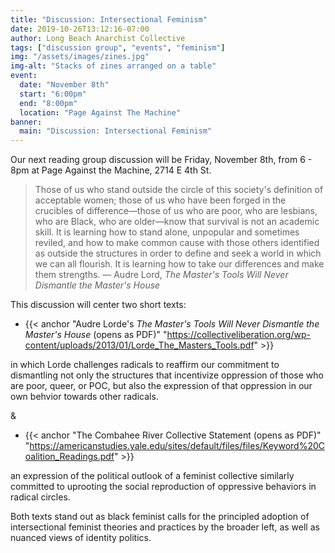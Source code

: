 ```yaml
---
title: "Discussion: Intersectional Feminism"
date: 2019-10-26T13:12:16-07:00
author: Long Beach Anarchist Collective
tags: ["discussion group", "events", "feminism"] 
img: "/assets/images/zines.jpg"
img-alt: "Stacks of zines arranged on a table"
event:
  date: "November 8th"
  start: "6:00pm"
  end: "8:00pm"
  location: "Page Against The Machine"
banner:
  main: "Discussion: Intersectional Feminism"
---
```

Our next reading group discussion will be Friday, November 8th, from 6 - 8pm at Page Against the Machine, 2714 E 4th St.

<!--more-->

> Those of us who stand outside the circle of this society's definition of acceptable women; those of us who have been forged in the crucibles of difference—those of us who are poor, who are lesbians, who are Black, who are older—know that survival is not an academic skill. It is learning how to stand alone, unpopular and sometimes reviled, and how to make common cause with those others identified as outside the structures in order to define and seek a world in which we can all flourish. It is learning how to take our differences and make them strengths. &mdash; Audre Lord, *The Master's Tools Will Never Dismantle the Master's House*

This discussion will center two short texts: 

- {{< anchor "Audre Lorde's *The Master's Tools Will Never Dismantle the Master's House* (opens as PDF)" "https://collectiveliberation.org/wp-content/uploads/2013/01/Lorde_The_Masters_Tools.pdf" >}} 

in which Lorde challenges radicals to reaffirm our commitment to dismantling not only the structures that incentivize oppression of those who are poor, queer, or POC, but also the expression of that oppression in our own behvior towards other radicals.

&

- {{< anchor "The Combahee River Collective Statement (opens as PDF)" "https://americanstudies.yale.edu/sites/default/files/files/Keyword%20Coalition_Readings.pdf" >}}

an expression of the political outlook of a feminist collective similarly committed to uprooting the social reproduction of oppressive behaviors in radical circles.

Both texts stand out as black feminist calls for the principled adoption of intersectional feminist theories and practices by the broader left, as well as nuanced views of identity politics.